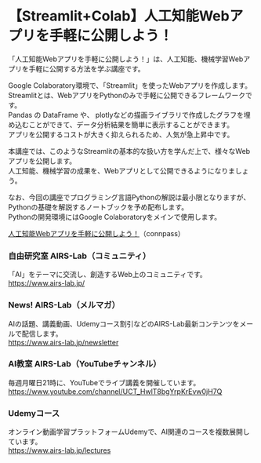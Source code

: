 # 【Streamlit+Colab】人工知能Webアプリを手軽に公開しよう！
「人工知能Webアプリを手軽に公開しよう！」は、人工知能、機械学習Webアプリを手軽に公開する方法を学ぶ講座です。  
  
Google Colaboratory環境で、「Streamlit」を使ったWebアプリを作成します。  
Streamlitとは、WebアプリをPythonのみで手軽に公開できるフレームワークです。  
Pandas の DataFrame や、 plotlyなどの描画ライブラリで作成したグラフを埋め込むことができて、データ分析結果を簡単に表示することができます。  
アプリを公開するコストが大きく抑えられるため、人気が急上昇中です。  
  
本講座では、このようなStreamlitの基本的な扱い方を学んだ上で、様々なWebアプリを公開します。  
人工知能、機械学習の成果を、Webアプリとして公開できるようになりましょう。  
  
なお、今回の講座でプログラミング言語Pythonの解説は最小限となりますが、Pythonの基礎を解説するノートブックを予め配布します。  
Pythonの開発環境にはGoogle Colaboratoryをメインで使用します。  

[人工知能Webアプリを手軽に公開しよう！](https://liveai.connpass.com/event/242169/)（connpass）  
    
### 自由研究室 AIRS-Lab（コミュニティ）
「AI」をテーマに交流し、創造するWeb上のコミュニティです。  
https://www.airs-lab.jp/  
  
### News! AIRS-Lab（メルマガ）
AIの話題、講義動画、Udemyコース割引などのAIRS-Lab最新コンテンツをメールで配信します。  
https://www.airs-lab.jp/newsletter  
  
### AI教室 AIRS-Lab（YouTubeチャンネル）
毎週月曜日21時に、YouTubeでライブ講義を開催しています。  
https://www.youtube.com/channel/UCT_HwlT8bgYrpKrEvw0jH7Q  
  
### Udemyコース
オンライン動画学習プラットフォームUdemyで、AI関連のコースを複数展開しています。  
https://www.airs-lab.jp/lectures  
